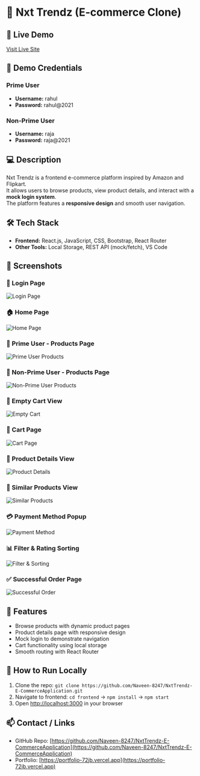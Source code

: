 # 🛒 Nxt Trendz (E-commerce Clone)

## 🔗 Live Demo
[Visit Live Site](https://naveenstrends.ccbp.tech)

## 👤 Demo Credentials

### Prime User
- **Username:** rahul  
- **Password:** rahul@2021  

### Non-Prime User
- **Username:** raja  
- **Password:** raja@2021


## 💻 Description
Nxt Trendz is a frontend e-commerce platform inspired by Amazon and Flipkart.  
It allows users to browse products, view product details, and interact with a **mock login system**.  
The platform features a **responsive design** and smooth user navigation.

## 🛠️ Tech Stack
- **Frontend:** React.js, JavaScript, CSS, Bootstrap, React Router  
- **Other Tools:** Local Storage, REST API (mock/fetch), VS Code  

## 📸 Screenshots

### 🔐 Login Page
![Login Page](https://res.cloudinary.com/dcy78sibl/image/upload/v1760720296/Screenshot_2025-10-17_222343_w2f8u1.png)

### 🏠 Home Page
![Home Page](https://res.cloudinary.com/dcy78sibl/image/upload/v1760720306/Screenshot_2025-10-17_222400_tbqieb.png)

### 💎 Prime User - Products Page
![Prime User Products](https://res.cloudinary.com/dcy78sibl/image/upload/v1760720322/Screenshot_2025-10-17_222421_jiv838.png)

### 👤 Non-Prime User - Products Page
![Non-Prime User Products](https://res.cloudinary.com/dcy78sibl/image/upload/v1760720328/Screenshot_2025-10-17_222503_c39k6j.png)

### 🛒 Empty Cart View
![Empty Cart](https://res.cloudinary.com/dcy78sibl/image/upload/v1760720331/Screenshot_2025-10-17_222629_yfd8vl.png)

### 🛒 Cart Page
![Cart Page](https://res.cloudinary.com/dcy78sibl/image/upload/v1760720738/Screenshot_2025-10-17_222717_rm7evj.png)


### 📄 Product Details View
![Product Details](https://res.cloudinary.com/dcy78sibl/image/upload/v1760720472/Screenshot_2025-10-17_222605_mr1pie.png)

### 🔄 Similar Products View
![Similar Products](https://res.cloudinary.com/dcy78sibl/image/upload/v1760721006/Screenshot_2025-10-17_223954_a7vcck.png)


### 💳 Payment Method Popup
![Payment Method](https://res.cloudinary.com/dcy78sibl/image/upload/v1760720477/Screenshot_2025-10-17_222735_tpwnx2.png)

### 📊 Filter & Rating Sorting
![Filter & Sorting](https://res.cloudinary.com/dcy78sibl/image/upload/v1760720525/Screenshot_2025-10-17_222542_b2zeym.png)

### ✅ Successful Order Page
![Successful Order](https://res.cloudinary.com/dcy78sibl/image/upload/v1760720486/Screenshot_2025-10-17_222749_iabqzp.png)



## 🚀 Features
- Browse products with dynamic product pages  
- Product details page with responsive design  
- Mock login to demonstrate navigation  
- Cart functionality using local storage  
- Smooth routing with React Router  

## 📜 How to Run Locally
1. Clone the repo: `git clone https://github.com/Naveen-8247/NxtTrendz-E-CommerceApplication.git`  
2. Navigate to frontend: `cd frontend` → `npm install` → `npm start`  
3. Open [http://localhost:3000](http://localhost:3000) in your browser  

## 📫 Contact / Links
- GitHub Repo: [https://github.com/Naveen-8247/NxtTrendz-E-CommerceApplication](https://github.com/Naveen-8247/NxtTrendz-E-CommerceApplication)  
- Portfolio: [https://portfolio-72jb.vercel.app](https://portfolio-72jb.vercel.app)

